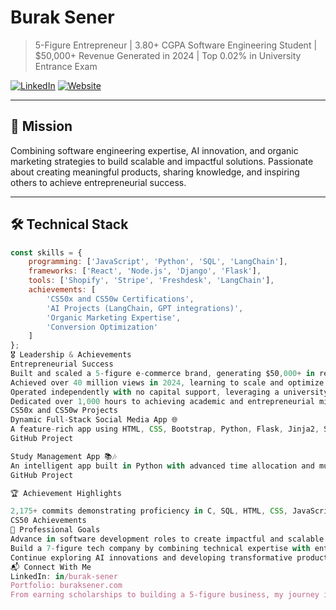 # Burak Sener

> 5-Figure Entrepreneur | 3.80+ CGPA Software Engineering Student | $50,000+ Revenue Generated in 2024 | Top 0.02% in University Entrance Exam 

[![LinkedIn](https://img.shields.io/badge/LinkedIn-Connect-blue)](https://linkedin.com/in/burak-sener)
[![Website](https://img.shields.io/badge/Portfolio-Explore-green)](https://buraksener.com)

---

## 🎯 Mission
Combining software engineering expertise, AI innovation, and organic marketing strategies to build scalable and impactful solutions. Passionate about creating meaningful products, sharing knowledge, and inspiring others to achieve entrepreneurial success.

---

## 🛠️ Technical Stack
```javascript
const skills = {
    programming: ['JavaScript', 'Python', 'SQL', 'LangChain'],
    frameworks: ['React', 'Node.js', 'Django', 'Flask'],
    tools: ['Shopify', 'Stripe', 'Freshdesk', 'LangChain'],
    achievements: [
        'CS50x and CS50w Certifications',
        'AI Projects (LangChain, GPT integrations)',
        'Organic Marketing Expertise',
        'Conversion Optimization'
    ]
};
🎖️ Leadership & Achievements
Entrepreneurial Success
Built and scaled a 5-figure e-commerce brand, generating $50,000+ in revenue in 2024.
Achieved over 40 million views in 2024, learning to scale and optimize brand performance.
Operated independently with no capital support, leveraging a university scholarship earned as a top 0.02% YKS percentile achiever.
Dedicated over 1,000 hours to achieving academic and entrepreneurial milestones.
CS50x and CS50w Projects
Dynamic Full-Stack Social Media App 🌐
A feature-rich app using HTML, CSS, Bootstrap, Python, Flask, Jinja2, SQLite3.
GitHub Project

Study Management App 📚🎶
An intelligent app built in Python with advanced time allocation and music integration.
GitHub Project

🏆 Achievement Highlights

2,175+ commits demonstrating proficiency in C, SQL, HTML, CSS, JavaScript, Flask, Jinja2, Python, and more.
CS50 Achievements
🎯 Professional Goals
Advance in software development roles to create impactful and scalable tech solutions.
Build a 7-figure tech company by combining technical expertise with entrepreneurial vision.
Continue exploring AI innovations and developing transformative products.
📬 Connect With Me
LinkedIn: in/burak-sener
Portfolio: buraksener.com
From earning scholarships to building a 5-figure business, my journey is about leveraging every opportunity to create success. 🚀

